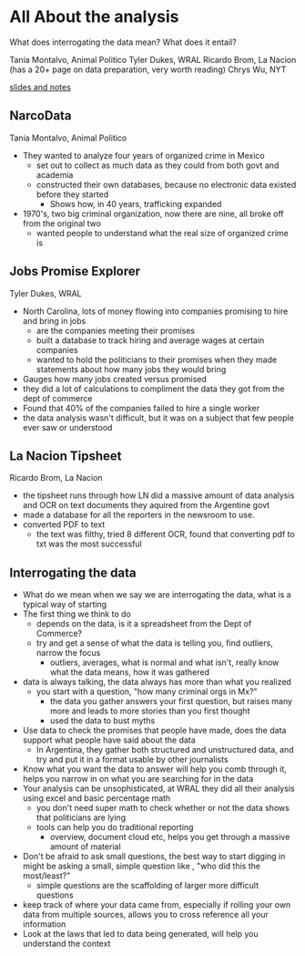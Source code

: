 All About the analysis
=================
What does interrogating the data mean? What does it entail?

Tania Montalvo, Animal Politico
Tyler Dukes, WRAL
Ricardo Brom, La Nacion (has a 20+ page on data preparation, very worth reading)
Chrys Wu, NYT

[slides and notes](j.mp/nicar16)

## NarcoData
Tania Montalvo, Animal Politico
* They wanted to analyze four years of organized crime in Mexico
  * set out to collect as much data as they could from both govt and academia
  * constructed their own databases, because no electronic data existed before they started
    * Shows how, in 40 years, trafficking expanded
* 1970's, two big criminal organization, now there are nine, all broke off from the original two
  * wanted people to understand what the real size of organized crime is

## Jobs Promise Explorer
Tyler Dukes, WRAL
* North Carolina, lots of money flowing into companies promising to hire and bring in jobs
  * are the companies meeting their promises
  * built a database to track hiring and average wages at certain companies
  * wanted to hold the politicians to their promises when they made statements about how many jobs they would bring
* Gauges how many jobs created versus promised
* they did a lot of calculations to compliment the data they got from the dept of commerce
* Found that 40% of the companies failed to hire a single worker
* the data analysis wasn't difficult, but it was on a subject that few people ever saw or understood

## La Nacion Tipsheet
Ricardo Brom, La Nacion
* the tipsheet runs through how LN did a massive amount of data analysis and OCR on text documents they aquired from the Argentine govt
* made a database for all the reporters in the newsroom to use.
* converted PDF to text
  * the text was filthy, tried 8 different OCR, found that converting pdf to txt was the most successful

## Interrogating the data
* What do we mean when we say we are interrogating the data, what is a typical way of starting
* The first thing we think to do
  * depends on the data, is it a spreadsheet from the Dept of Commerce?
  * try and get a sense of what the data is telling you, find outliers, narrow the focus
    * outliers, averages, what is normal and what isn't, really know what the data means, how it was gathered
* data is always talking, the data always has more than what you realized
  * you start with a question, "how many criminal orgs in Mx?"
    * the data you gather answers your first question, but raises many more and leads to more stories than you first thought
    * used the data to bust myths
* Use data to check the promises that people have made, does the data support what people have said about the data
  * In Argentina, they gather both structured and unstructured data, and try and put it in a format usable by other journalists
* Know what you want the data to answer will help you comb through it, helps you narrow in on what you are searching for in the data
* Your analysis can be unsophisticated, at WRAL they did all their analysis using excel and basic percentage math
  * you don't need super math to check whether or not the data shows that politicians are lying
  * tools can help you do traditional reporting
    * overview, document cloud etc, helps you get through a massive amount of material
* Don't be afraid to ask small questions, the best way to start digging in might be asking a small, simple question like , "who did this the most/least?"
  * simple questions are the scaffolding of larger more difficult questions
* keep track of where your data came from, especially if rolling your own data from multiple sources, allows you to cross reference all your information
* Look at the laws that led to data being generated, will help you understand the context
